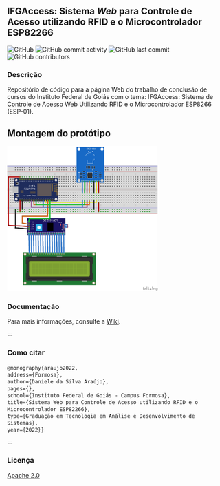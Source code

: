 ## IFGAccess: Sistema *Web* para Controle de Acesso utilizando RFID e o Microcontrolador ESP82266

![GitHub](https://img.shields.io/github/license/felurye/ifgaccess?color=red)
![GitHub commit activity](https://img.shields.io/github/commit-activity/y/felurye/ifgaccess) 
![GitHub last commit](https://img.shields.io/github/last-commit/felurye/ifgaccess)
![GitHub contributors](https://img.shields.io/github/contributors/felurye/ifgaccess)

### Descrição 

Repositório de código para a página Web do trabalho de conclusão de cursos do Instituto Federal de Goiás com o tema: IFGAccess: Sistema de Controle de Acesso Web Utilizando RFID e o Microcontrolador ESP8266 (ESP-01).


## Montagem do protótipo

<img src=".github/images/prototipo-fritzing.png" width="350">


### Documentação


Para mais informações, consulte a [Wiki](https://github.com/felurye/ifgaccess/wiki).

-- 

### Como citar
```
@monography{araujo2022,
address={Formosa},
author={Daniele da Silva Araújo},
pages={},
school={Instituto Federal de Goiás - Campus Formosa},
title={Sistema Web para Controle de Acesso utilizando RFID e o Microcontrolador ESP82266},
type={Graduação em Tecnologia em Análise e Desenvolvimento de Sistemas},
year={2022}}
```

-- 

### Licença

[Apache 2.0](https://github.com/felurye/ifgaccess/blob/master/LICENSE)
